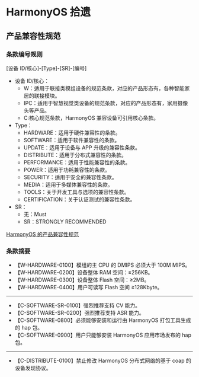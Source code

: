 # HarmonyOS 拾遗

## 产品兼容性规范

### 条款编号规则

[设备 ID/核心]-[Type]-[SR]-[编号]

- 设备 ID/核心：
  - W：适用于联接类模组设备的规范条款，对应的产品形态有，各种智能家居的联接模块。
  - IPC：适用于智慧视觉类设备的规范条款，对应的产品形态有，家用摄像头等产品。
  - C:核心规范条款，HarmonyOS 兼容设备可引用核心条款。
- Type：
  - HARDWARE：适用于硬件兼容性的条款。
  - SOFTWARE：适用于软件兼容性的条款。
  - UPDATE：适用于设备与 APP 升级的兼容性条款。
  - DISTRIBUTE：适用于分布式兼容性的条款。
  - PERFORMANCE：适用于性能兼容性的条款。
  - POWER：适用于功耗兼容性的条款。
  - SECURITY：适用于安全的兼容性条款。
  - MEDIA：适用于多媒体兼容性的条款。
  - TOOLS：关于开发工具与选项的兼容性条款。
  - CERTIFICATION：关于认证测试的兼容性条款。
- SR：
  - 无：Must
  - SR：STRONGLY RECOMMENDED

[HarmonyOS 的产品兼容性规范](https://device.harmonyos.com/cn/docs/design/compatibility/oem_pcs_des-0000001054785652)

### 条款摘要

- 【W-HARDWARE-0100】模组的主 CPU 的 DMIPS 必须大于 100M MIPS。
- 【W-HARDWARE-0200】设备整体 RAM 空间：≥256KB。
- 【W-HARDWARE-0300】设备整体 Flash 空间：≥2MB。
- 【W-HARDWARE-0400】用户可读写 Flash 空间 ≥128Kbyte。

---

- 【C-SOFTWARE-SR-0100】强烈推荐支持 CV 能力。
- 【C-SOFTWARE-SR-0200】强烈推荐支持 ASR 能力。
- 【C-SOFTWARE-0800】必须能够安装和运行由 HarmonyOS 打包工具生成的 hap 包。
- 【C-SOFTWARE-0900】用户只能够安装 HarmonyOS 应用市场发布的 hap 包。

---

- 【C-DISTRIBUTE-0100】禁止修改 HarmonyOS 分布式网络的基于 coap 的设备发现协议。

